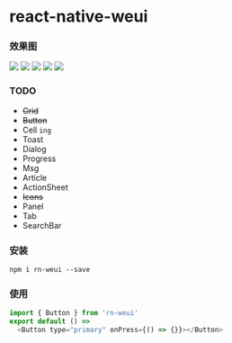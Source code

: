 # react-native-weui
### 效果图
![](http://elliott.b0.upaiyun.com/img/1554b80f86!sm)
![](http://elliott.b0.upaiyun.com/img/c3ffd25032!sm)
![](http://elliott.b0.upaiyun.com/img/a964b5531f!sm)
![](http://elliott.b0.upaiyun.com/img/34b5b0bbe9!sm)
![](http://elliott.b0.upaiyun.com/img/f121200771!sm)

### TODO
- <s>Grid</s>
- <s>Button</s>
- Cell `ing`
- Toast
- Dialog
- Progress
- Msg
- Article
- ActionSheet
- <s>Icons</s>
- Panel
- Tab
- SearchBar

### 安装
```shell
npm i rn-weui --save
```

### 使用
```js
import { Button } from 'rn-weui'
export default () =>
  <Button type="primary" onPress={() => {}}></Button>
```
